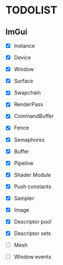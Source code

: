 # TODOLIST

## ImGui

- [x] Instance
- [x] Device
- [x] Window
- [x] Surface
- [x] Swapchain
- [x] RenderPass
- [x] CommandBuffer
- [x] Fence
- [x] Semaphores
- [x] Buffer
- [x] Pipeline
- [x] Shader Module
- [x] Push constants
- [x] Sampler
- [x] Image
- [x] Descriptor pool
- [x] Descriptor sets


- [ ] Mesh
- [ ] Window events